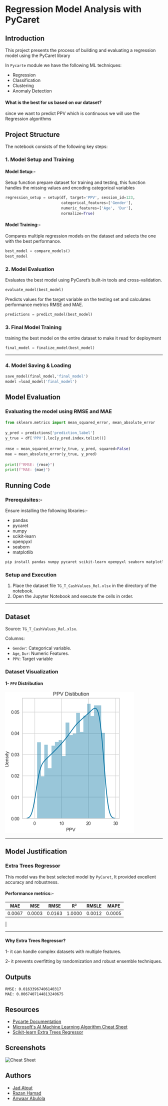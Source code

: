 # Regression Model Analysis with PyCaret
## Introduction
This project presents the process of building and evaluating a regression model using the PyCaret library

In `Pycarte` module we have the following ML techniques:
- Regression
- Classification
- Clustering
- Anomaly Detection
#### What is the best for us based on our dataset?
since we want to predict PPV which is continuous we will use the Regression algorithms



## Project Structure

The notebook consists of the following key steps:



### 1. Model Setup and Training
   #### Model Setup:-
Setup function prepare dataset for training and testing, this function handles the missing values and encoding categorical variables

```python
regression_setup = setup(df, target='PPV', session_id=123,
                         categorical_features=['Gender'],
                         numeric_features=['Age', 'Dur'],
                         normalize=True)
```
#### Model Training:-
Compares multiple regression models on the dataset and selects the one with the best performance.
```python
best_model = compare_models()
best_model

```
### 2. Model Evaluation
Evaluates the best model using PyCaret’s built-in tools and cross-validation.
```python
evaluate_model(best_model)
```
Predicts values for the target variable on the testing set and calculates performance metrics RMSE and MAE.
```python
predictions = predict_model(best_model)
```
### 3. Final Model Training
training the best model on the entire dataset to make it read for deployment
```python
final_model = finalize_model(best_model)
```
---
### 4. Model Saving & Loading

``` python
save_model(final_model,'final_model')
model =load_model('final_model')
```

## Model Evaluation
### Evaluating the model using RMSE and MAE

```python
from sklearn.metrics import mean_squared_error, mean_absolute_error

y_pred = predictions['prediction_label']
y_true = df['PPV'].loc[y_pred.index.tolist()]

rmse = mean_squared_error(y_true, y_pred, squared=False)
mae = mean_absolute_error(y_true, y_pred)

print(f"RMSE: {rmse}")
print(f"MAE: {mae}")
```

## Running Code
### Prerequisites:-
Ensure installing the following libraries:- 
- pandas        
- pycaret
- numpy
- scikit-learn
- openpyxl
- seaborn
- matplotlib
```bash
pip install pandas numpy pycaret scikit-learn openpyxl seaborn matplotlib
```
### Setup and Execution
1. Place the dataset file `TG_T_CashValues_Rel.xlsx` in the directory of the notebook.
2. Open the Jupyter Notebook and execute the cells in order.

---
## Dataset 
Source: `TG_T_CashValues_Rel.xlsx`.

Columns:
- `Gender`: Categorical variable.
- `Age`, `Dur`: Numeric Features.
- `PPV`: Target variable 
### Dataset Visualization
#### 1- `PPV` Distribution

![Distribution](Images/dist)

---
## Model Justification 
### Extra Trees Regressor
This model was the best selected model by `PyCaret`, It provided excellent accuracy and robustness.
#### Performance metrics:-
| MAE                      | MSE    | RMSE   | R²    | RMSLE  | MAPE   |
|--------------------------|--------|--------|-------|--------|--------|
| 0.0067                   | 0.0003 | 0.0163 | 1.0000| 0.0012 | 0.0005 |
|

---
#### Why Extra Trees Regressor?
1- it can handle complex datasets with multiple features.

2- it prevents overfitting by randomization and robust ensemble techniques.






## Outputs
```
RMSE: 0.01633967406140317
MAE: 0.0067407144813240675
```
## Resources 
- [Pycarte Documentation](https://pycaret.gitbook.io/docs/get-started/modules)
- [Microsoft's AI Machine Learning Algorithm Cheat Sheet](https://learn.microsoft.com/en-us/azure/machine-learning/algorithm-cheat-sheet?view=azureml-api-1&WT.mc_id=docs-article-lazzeri#download-machine-learning-algorithm-cheat-sheet)
- [Scikit-learn Extra Trees Regressor](https://scikit-learn.org/stable/modules/generated/sklearn.ensemble.ExtraTreesRegressor.html)
## Screenshots
![Cheat Sheet](https://learn.microsoft.com/en-us/azure/machine-learning/media/algorithm-cheat-sheet/machine-learning-algorithm-cheat-sheet.png?view=azureml-api-1#lightbox)

## Authors

- [Jad Atout](https://www.github.com/Jad-Atout)
- [Razan Hamad](https://github.com/razan0r)
- [Anwaar Abulola](https://github.com/Anwar974)

